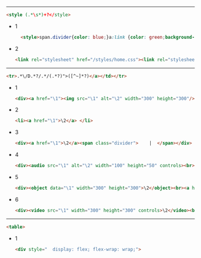 <!-- Required extensions: pymdownx.betterem, pymdownx.tilde, pymdownx.emoji, pymdownx.tasklist, pymdownx.superfences -->

---

```html
<style (.*\s*)+?</style>
```

- 1
  ```html
  	<style>span.divider{color: blue;}a:link {color: green;background-color: transparent;text-decoration: none;}a:visited {color: pink;background-color: transparent;text-decoration: none;}a:hover {color: red;background-color: transparent;text-decoration: underline;}a:active {color: yellow;background-color: transparent;text-decoration: underline;}body{	background-color:black;	color:white;	}</style>
  ```
- 2
  ```html
  <link rel="stylesheet" href="/styles/home.css"><link rel="stylesheet" href="https://cdn.jsdelivr.net/gh/muugumuugu/coDing/css/hacker.min.css">
  ```

---

```html
<tr>.*\/D.*?/.*/(.*?)">([^~]*?)</a></td></tr>
```

- 1
  ```html
  <div><a href="\1"><img src="\1" alt="\2" width="300" height="300"/><br>\2</a></div>&nbsp;
  ```
- 2
  ```html
  <li><a href="\1">\2</a> </li>
  ```
- 3
  ```html
  <div><a href="\1">\2</a><span class="divider">    |  </span></div>
  ```
- 4
  ```html
  <div><audio src="\1" alt="\2" width="100" height="50" controls><br><a href="\1">\2</a></div>&nbsp;
  ```
- 5
  ```html
  <div><object data="\1" width="300" height="300">\2</object><br><a href="\1">\2</a></div>&nbsp;
  ```
- 6
  ```html
  <div><video src="\1" width="300" height="300" controls>\2</video><br><a href="\1">\2</a></div>&nbsp;
  ```
---
```html
<table>
```

- 1
  ```html
  <div style="  display: flex; flex-wrap: wrap;">
  ```